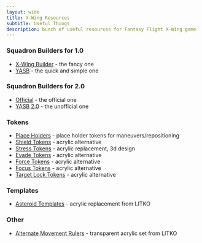 ```yaml
---
layout: wide
title: X-Wing Resources
subtitle: Useful Things
description: bunch of useful resources for Fantasy Flight X-Wing game
---
```


### Squadron Builders for 1.0

- [X-Wing Builder](http://xwing-builder.co.uk) - the fancy one
- [YASB](https://geordanr.github.io/xwing/?) - the quick and simple one

### Squadron Builders for 2.0

- [Official](https://squadbuilder.fantasyflightgames.com/) - the official one
- [YASB 2.0](https://raithos.github.io/) - the unofficial one

### Tokens

- [Place Holders](https://amzn.to/2X1AgJO) - place holder tokens for maneuvers/repositioning
- [Shield Tokens](https://litko.net/products/litko-space-fighter-2nd-edition-shield-tokens-fluorescent-blue-10) - acrylic alternative
- [Stress Tokens](https://litko.net/products/space-fighter-stress-marker-amber-5) - acrylic replacement, 3d design
- [Evade Tokens](https://litko.net/products/litko-space-fighter-2nd-edition-evade-tokens-fluorescent-green-10) - acrylic alternative
- [Force Tokens](https://litko.net/products/litko-space-fighter-2nd-edition-force-tokens-purple-10) - acrylic alternative
- [Focus Tokens](https://litko.net/products/litko-space-fighter-2nd-edition-focus-tokens-fluorescent-green-10) - acrylic alternative
- [Target Lock Tokens](https://litko.net/products/space-fighter-target-marker-set-18) - acrylic alternative

### Templates
 
- [Asteroid Templates](https://litko.net/products/space-fighter-asteroid-template-set-2-translucent-grey-6) - acrylic replacement from LITKO

### Other

- [Alternate Movement Rulers](https://litko.net/products/space-wing-maneuver-gauge-set-13) - transparent acrylic set from LITKO
